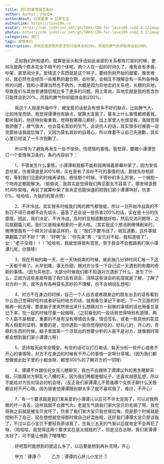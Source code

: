 ```yaml
---
title: 我们的爱情保卫条约
author: Author：小仙女❤️
authorAbout: 记录爱情 ❤️ 记录生活
authorLink: https://love109.cn
avatar: https://cdn.jsdelivr.net/gh/TRHX/CDN-for-love109.cn@2.0.1/images/custom/love109.jpg
photos: https://cdn.jsdelivr.net/gh/TRHX/CDN-for-love109.cn@2.0.1/images/article/article10.webp
categories: 我们
tags: 爱情条约
description: 异地恋就是我的思念你只能体会到20%，而我的脾气你却能体会到200%
---
```

&nbsp;&nbsp;&nbsp;&nbsp;&nbsp;&nbsp;&nbsp;&nbsp;正如我们所知道的，就算是舌头和牙齿如此亲密的关系都有打架的时候，更何况是两个原本完全不相干的个体呢。两个人在一起的时间久了，难免会有矛盾，吵架，甚至闹分手。爱情这个东西就是这个样子，要经历刚开始的甜蜜，难舍难分，就必然也会经历一些难熬的磨合期，会吵架，会相互不理解会有一系列各种各样的问题，我和小谭谭当然也不例外。大概是因为异地恋的关系吧，长期的异地，导致我们与其他普通情侣相比多了更多的问题。网上常说，异地恋就是我的思念你只能体会到20%，而我的脾气你却能体会到200%。

&nbsp;&nbsp;&nbsp;&nbsp;&nbsp;&nbsp;&nbsp;&nbsp;我这个人就是外强中干，被宠爱的话就会有很多不好的缺点，比如脾气大，比如恃宠而骄。我觉得谭谭也有缺点，就算太宠我了，基本上什么事情都顺着我，都听我的，他还特别看重我，觉得我哪哪儿都好，加上家里人也很宠我，我就觉得我骄傲了，脾气很大，也会莫名其妙的生气，会说伤人的话，其实很多时候我一说完那些话我就后悔了，又因为莫名其妙的自尊心，所以撑着不让自己先道歉，其实心里已经说了一千次抱歉了。

&nbsp;&nbsp;&nbsp;&nbsp;&nbsp;&nbsp;&nbsp;&nbsp;所以呀为了避免再发生一些不愉快，伤感情的事情，我觉得，要跟小谭谭签订一个爱情保卫条约，条约内容如下：

&nbsp;&nbsp;&nbsp;&nbsp;&nbsp;&nbsp;&nbsp;&nbsp;1、不管发生什么事情，小谭谭和我都不能和我再隔着屏幕吵架了，因为发信息吵架，伤害简直是300%啊，实在是有了非吵不可的事情的话，那就先存档好啦，等到我们见面的时候再读档，相信那个时候，不管吵的多么厉害，一个拥抱一个吻肯定都能解决。（偷偷说：我其实是觉得我们两见面太不容易了，哪舍得浪费时间吵架哦，再说了就算吵架了我肯定也能快速的把我们家小谭谭哄好，伤害0%。哈哈哈，为我的机智点赞）

&nbsp;&nbsp;&nbsp;&nbsp;&nbsp;&nbsp;&nbsp;&nbsp;2、不许冷战，其实很多时候我们两的脾气都很倔，所以一旦开始冷战真的不到万不得已谁都不会先低头，逼急了还会说一些伤害200%的话，实在是十分的伤感情，因此，我们决定，不许冷战，及时的互相道歉就好啦，然后交流问题呀，之后就翻篇儿啦，我们又是相亲相爱的一家人啦。（其实我这个想法刷微博刷来的，微博里面有一个聊天对话是这样的，女：“我们不要冷战了，相互道歉，这件事就算翻篇了好不好？”男：“好啊”女：“你先来”男：“宝贝对不起，我知道错了”，女：“老子没错！！！”哈哈哈，我就觉得很有意思，至于我会不会套路我们家小谭谭儿呢，你猜呀）

&nbsp;&nbsp;&nbsp;&nbsp;&nbsp;&nbsp;&nbsp;&nbsp;3、现在开始的每一天，在一天快结束的时候，彼此抽几分钟时间汇报一下这一天都干嘛了，从早到晚，事无巨细，跟对方分享一下自己这一天遇到的有趣的奇葩的事情。（因为异地恋，大部分时候我们都不知道对方遇到了什么，发生了什么，正因为这些差距导致了我们会有误会，消除这些误会的前提就是了解，了解了对方的一天，就不会有各种莫名其妙的不理解，也不会胡说乱想啦）

&nbsp;&nbsp;&nbsp;&nbsp;&nbsp;&nbsp;&nbsp;&nbsp;4、对方不在身边的时候，自己一个人出去或者跟身边的朋友出去的话有看到什么自己觉得好吃的或者好玩的地方的话，就用备忘录记下来吧，下一次见面的时候再一起去呀。要是脑子里突然冒出来什么想跟对方一起做的事情的话也用备忘录记下来，在一起的时候尽量一起做呀。（之前看到的一段话我觉得特别有道理，两个人是不是相爱，重要的不是有没有用情侣头像，情侣签名，或者一些其他的彰显两人相爱的证明，重要的是，当你遇到一些你觉得好吃的，好玩儿的，开心的，奇葩的东西的时候，脑子里面第一个浮现出的想要分析的人是不是对方，就像我时常都会想到我们家小谭谭儿呀）

&nbsp;&nbsp;&nbsp;&nbsp;&nbsp;&nbsp;&nbsp;&nbsp;5、坚持每天说早安晚安，有空的话可以打打电话，每天分析一些开心或者不开心的事情呀，对方不在身边的时候有不开心的事情一定呀分享哦。（因为我们都想做彼此肚子里的小蛔虫呀，都想300%的了解对方的一切呀）

&nbsp;&nbsp;&nbsp;&nbsp;&nbsp;&nbsp;&nbsp;&nbsp;6、谭谭不许跟任何女孩儿瞎聊天，我也不会跟除了谭谭以外的男生瞎聊天哦，只能跟对方聊乱七八糟的天，因为我们两都是醋坛子，还喜欢胡思乱想，所以不能给对方任何误会的机会呀。（反正我们家谭谭儿不管谁哪个女孩子聊什么天我都会好不开心哦，因为我害怕谭谭跟别聊太多了就不喜欢我了，难过，不开心）

&nbsp;&nbsp;&nbsp;&nbsp;&nbsp;&nbsp;&nbsp;&nbsp;7、有一个要求就是我们家亲爱的小谭谭儿以后可不许太宠我了，可以对我稍微的坏一丢丢，这样我就不会脾气大，老是生气挑我们家大宝贝的毛病了呀，我觉得我之前就是被宝贝宠坏了，伤害了我们家大宝贝我也很后悔，但是那个时候就是控制不了自己，现在想想就觉得那时候自己好混账哦，还好我们谭谭大宝贝原谅我了，不过以后小宝贝不要轻易原谅我了，生我三五天的气我以后就肯定不会再犯了呀。（哈哈哈，我觉得这两个要求实在是太贱贱的了，但是没办法呀，我们家谭谭太好了，可不能让他跑了嘿嘿嘿）

&nbsp;&nbsp;&nbsp;&nbsp;&nbsp;&nbsp;&nbsp;&nbsp;好吧暂时能想到的就这么多了，以后要是想到再补充呀。开心

&nbsp;&nbsp;&nbsp;&nbsp;&nbsp;&nbsp;&nbsp;&nbsp;甲方：谭谭 ✋
&nbsp;&nbsp;&nbsp;&nbsp;&nbsp;&nbsp;&nbsp;&nbsp;乙方：谭谭的心肝儿小宝贝 ✋